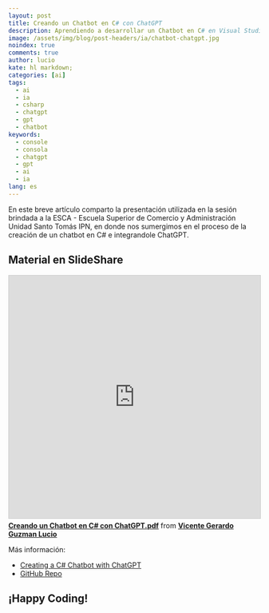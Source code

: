 ```yaml
---
layout: post
title: Creando un Chatbot en C# con ChatGPT
description: Aprendiendo a desarrollar un Chatbot en C# en Visual Studio e integrandole ChatGPT.
image: /assets/img/blog/post-headers/ia/chatbot-chatgpt.jpg
noindex: true
comments: true
author: lucio
kate: hl markdown;
categories: [ai]
tags:
  - ai
  - ia
  - csharp
  - chatgpt
  - gpt
  - chatbot
keywords:
  - console
  - consola
  - chatgpt
  - gpt
  - ai
  - ia
lang: es
---
```


En este breve artículo comparto la presentación utilizada en la sesión brindada a la ESCA - Escuela Superior de Comercio y Administración Unidad Santo Tomás IPN, en donde nos sumergimos en el proceso de la creación de un chatbot en C# e integrandole ChatGPT.

## Material en SlideShare

<iframe src="https://www.slideshare.net/slideshow/embed_code/key/I6MceluaIEfFF7?startSlide=1" width="597" height="486" frameborder="0" marginwidth="0" marginheight="0" scrolling="no" style="border:1px solid #CCC; border-width:1px; margin-bottom:5px;max-width: 100%;" allowfullscreen></iframe><div style="margin-bottom:5px"><strong><a href="https://www.slideshare.net/LucioMSP/creando-un-chatbot-en-c-con-chatgptpdf" title="Creando un Chatbot en C# con ChatGPT.pdf" target="_blank">Creando un Chatbot en C# con ChatGPT.pdf</a></strong> from <strong><a href="https://www.slideshare.net/LucioMSP" target="_blank">Vicente Gerardo Guzman Lucio</a></strong></div>


Más información:

- [Creating a C# Chatbot with ChatGPT](https://www.bytehide.com/blog/chatbot-chatgpt-csharp)
- [GitHub Repo](https://github.com/LucioMSP/Chatbot-ChatGPT-CSharp)

## ¡Happy Coding!